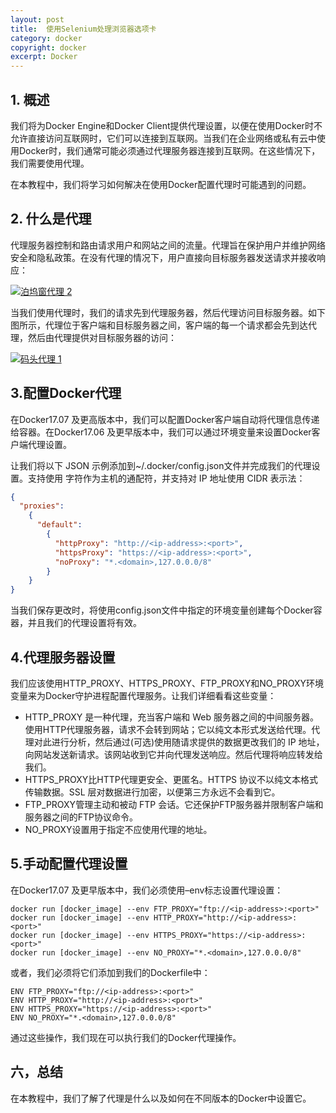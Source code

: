 ```yaml
---
layout: post
title:  使用Selenium处理浏览器选项卡
category: docker
copyright: docker
excerpt: Docker
---
```


## 1. 概述

我们将为Docker Engine和Docker Client提供代理设置，以便在使用Docker时不允许直接访问互联网时，它们可以连接到互联网。当我们在企业网络或私有云中使用Docker时，我们通常可能必须通过代理服务器连接到互联网。在这些情况下，我们需要使用代理。

在本教程中，我们将学习如何解决在使用Docker配置代理时可能遇到的问题。

## 2. 什么是代理

代理服务器控制和路由请求用户和网站之间的流量。代理旨在保护用户并维护网络安全和隐私政策。在没有代理的情况下，用户直接向目标服务器发送请求并接收响应：

[![泊坞窗代理 2](https://www.baeldung.com/wp-content/uploads/2022/05/docker-proxy-2-e1650617273178.png)](https://www.baeldung.com/wp-content/uploads/2022/05/docker-proxy-2.png)

当我们使用代理时，我们的请求先到代理服务器，然后代理访问目标服务器。如下图所示，代理位于客户端和目标服务器之间，客户端的每一个请求都会先到达代理，然后由代理提供对目标服务器的访问：

[![码头代理 1](https://www.baeldung.com/wp-content/uploads/2022/05/docker-proxy-1-e1650617401563.png)](https://www.baeldung.com/wp-content/uploads/2022/05/docker-proxy-1.png)

## 3.配置Docker代理

在Docker17.07 及更高版本中，我们可以配置Docker客户端自动将代理信息传递给容器。在Docker17.06 及更早版本中，我们可以通过环境变量来设置Docker客户端代理设置。

让我们将以下 JSON 示例添加到~/.docker/config.json文件并完成我们的代理设置。支持使用  字符作为主机的通配符，并支持对 IP 地址使用 CIDR 表示法：

```json
{ 
  "proxies":
    { 
      "default": 
        { 
          "httpProxy": "http://<ip-address>:<port>", 
          "httpsProxy": "https://<ip-address>:<port>", 
          "noProxy": "*.<domain>,127.0.0.0/8" 
        } 
    } 
}


```

当我们保存更改时，将使用config.json文件中指定的环境变量创建每个Docker容器，并且我们的代理设置将有效。

## 4.代理服务器设置

我们应该使用HTTP_PROXY、HTTPS_PROXY、FTP_PROXY和NO_PROXY环境变量来为Docker守护进程配置代理服务。让我们详细看看这些变量：

-   HTTP_PROXY 是一种代理，充当客户端和 Web 服务器之间的中间服务器。使用HTTP代理服务器，请求不会转到网站；它以纯文本形式发送给代理。代理对此进行分析，然后通过(可选)使用随请求提供的数据更改我们的 IP 地址，向网站发送新请求。该网站收到它并向代理发送响应。然后代理将响应转发给我们。
-   HTTPS_PROXY比HTTP代理更安全、更匿名。HTTPS 协议不以纯文本格式传输数据。SSL 层对数据进行加密，以便第三方永远不会看到它。
-   FTP_PROXY管理主动和被动 FTP 会话。它还保护FTP服务器并限制客户端和服务器之间的FTP协议命令。
-   NO_PROXY设置用于指定不应使用代理的地址。

## 5.手动配置代理设置

在Docker17.07 及更早版本中，我们必须使用–env标志设置代理设置：

```shell
docker run [docker_image] --env FTP_PROXY="ftp://<ip-address>:<port>"
docker run [docker_image] --env HTTP_PROXY="http://<ip-address>:<port>"
docker run [docker_image] --env HTTPS_PROXY="https://<ip-address>:<port>"
docker run [docker_image] --env NO_PROXY="*.<domain>,127.0.0.0/8"
```

或者，我们必须将它们添加到我们的Dockerfile中：

```shell
ENV FTP_PROXY="ftp://<ip-address>:<port>"
ENV HTTP_PROXY="http://<ip-address>:<port>"
ENV HTTPS_PROXY="https://<ip-address>:<port>"
ENV NO_PROXY="*.<domain>,127.0.0.0/8"
```

通过这些操作，我们现在可以执行我们的Docker代理操作。

## 六，总结

在本教程中，我们了解了代理是什么以及如何在不同版本的Docker中设置它。
